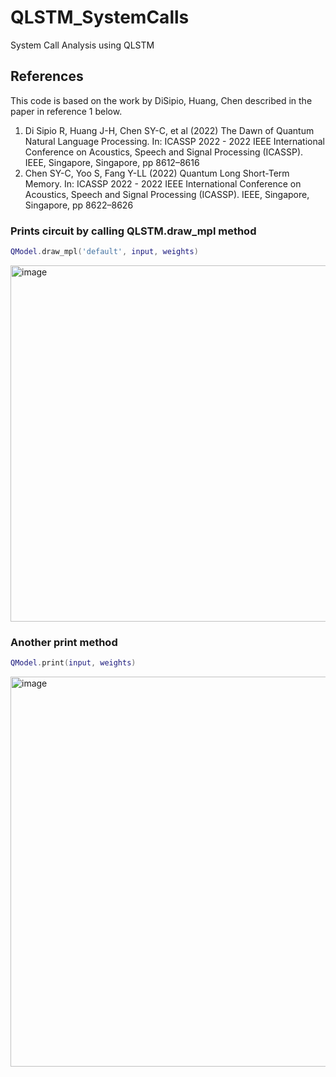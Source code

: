 # QLSTM_SystemCalls
System Call Analysis using QLSTM

## References

This code is based on the work by DiSipio, Huang, Chen described in the paper in reference 1 below.

1. Di Sipio R, Huang J-H, Chen SY-C, et al (2022) The Dawn of Quantum Natural Language Processing. In: ICASSP 2022 - 2022 IEEE International Conference on Acoustics, Speech and Signal Processing (ICASSP). IEEE, Singapore, Singapore, pp 8612–8616
2. Chen SY-C, Yoo S, Fang Y-LL (2022) Quantum Long Short-Term Memory. In: ICASSP 2022 - 2022 IEEE International Conference on Acoustics, Speech and Signal Processing (ICASSP). IEEE, Singapore, Singapore, pp 8622–8626

### Prints circuit by calling QLSTM.draw_mpl method

```lua
QModel.draw_mpl('default', input, weights)
```
<img width="570" alt="image" src="https://github.com/user-attachments/assets/4f57be9e-fcdb-4520-8954-44bb05c31db9">

### Another print method 

```lua
QModel.print(input, weights)
```
<img width="624" alt="image" src="https://github.com/user-attachments/assets/fdb3de4e-1bb9-4321-9920-843e65db321d">

